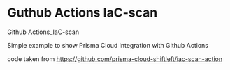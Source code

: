 # Guthub Actions IaC-scan
Github Actions_IaC-scan

Simple example to show Prisma Cloud integration with Github Actions

code taken from https://github.com/prisma-cloud-shiftleft/iac-scan-action
